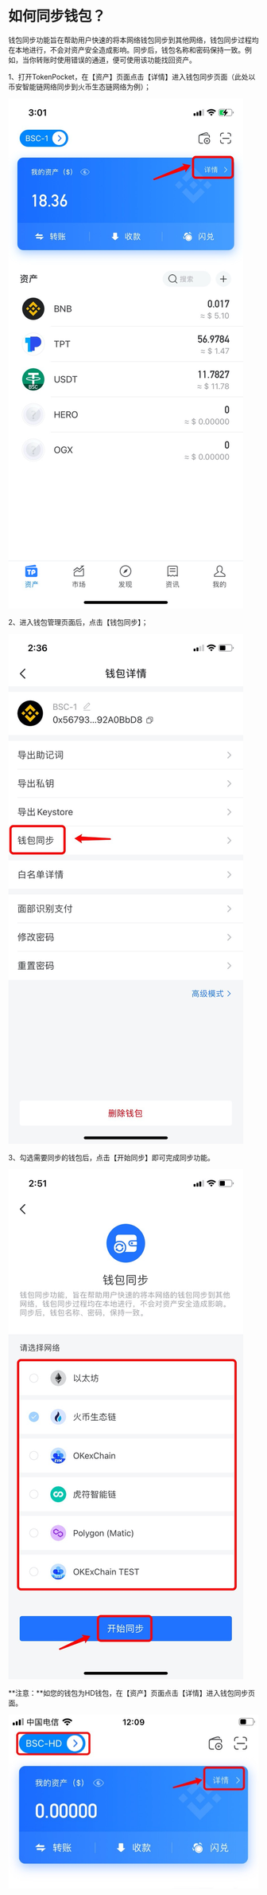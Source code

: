 # 如何同步钱包？

钱包同步功能旨在帮助用户快速的将本网络钱包同步到其他网络，钱包同步过程均在本地进行，不会对资产安全造成影响。同步后，钱包名称和密码保持一致。例如，当你转账时使用错误的通道，便可使用该功能找回资产。

1、打开TokenPocket，在【资产】页面点击【详情】进入钱包同步页面（此处以币安智能链网络同步到火币生态链网络为例）；

![](<../../.gitbook/assets/1 (28).png>)

2、进入钱包管理页面后，点击【钱包同步】；

![](../../.gitbook/assets/tong-bu-1.jpg)

3、勾选需要同步的钱包后，点击【开始同步】即可完成同步功能。

![](../../.gitbook/assets/tong-bu-3.jpg)

**注意：**如您的钱包为HD钱包，在【资产】页面点击【详情】进入钱包同步页面。

![](../../.gitbook/assets/tong-bu-.jpg)

